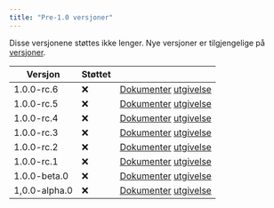 ```yaml
---
title: "Pre-1.0 versjoner"
---
```


Disse versjonene støttes ikke lenger. Nye versjoner er tilgjengelige på [versjoner](versions.md).

| Versjon       | Støttet |                                                                                                                                                              |
| ------------- | ------- | ------------------------------------------------------------------------------------------------------------------------------------------------------------ |
| 1.0.0-rc.6    | :x:     | [Dokumenter](https://docs.butterfly.linwood.dev/docs/1.0.0-rc.6/intro) [utgivelse](https://github.com/LinwoodCloud/Butterfly/releases/tag/v1.0.0-rc.6)       |
| 1.0.0-rc.5    | :x:     | [Dokumenter](https://docs.butterfly.linwood.dev/docs/1.0.0-rc.5/intro) [utgivelse](https://github.com/LinwoodCloud/Butterfly/releases/tag/v1.0.0-rc.5)       |
| 1.0.0-rc.4    | :x:     | [Dokumenter](https://docs.butterfly.linwood.dev/docs/1.0.0-rc.4/intro) [utgivelse](https://github.com/LinwoodCloud/Butterfly/releases/tag/v1.0.0-rc.4)       |
| 1.0.0-rc.3    | :x:     | [Dokumenter](https://docs.butterfly.linwood.dev/docs/1.0.0-rc.3/intro) [utgivelse](https://github.com/LinwoodCloud/Butterfly/releases/tag/v1.0.0-rc.3)       |
| 1.0.0-rc.2    | :x:     | [Dokumenter](https://docs.butterfly.linwood.dev/docs/1.0.0-rc.2/intro) [utgivelse](https://github.com/LinwoodCloud/Butterfly/releases/tag/v1.0.0-rc.2)       |
| 1.0.0-rc.1    | :x:     | [Dokumenter](https://docs.butterfly.linwood.dev/docs/1.0.0-rc.1/intro) [utgivelse](https://github.com/LinwoodCloud/Butterfly/releases/tag/v1.0.0-rc.1)       |
| 1.0.0-beta.0  | :x:     | [Dokumenter](https://docs.butterfly.linwood.dev/docs/1.0.0-beta.0/intro) [utgivelse](https://github.com/LinwoodCloud/Butterfly/releases/tag/v1.0.0-beta.0)   |
| 1,0.0-alpha.0 | :x:     | [Dokumenter](https://docs.butterfly.linwood.dev/docs/1.0.0-alpha.0/intro) [utgivelse](https://github.com/LinwoodCloud/Butterfly/releases/tag/v1.0.0-alpha.0) |
